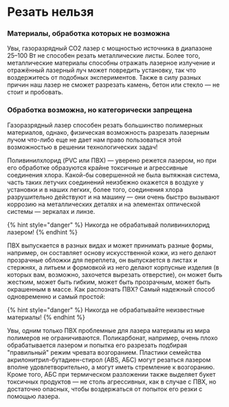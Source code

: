 # Резать нельзя

### Материалы, обработка которых не возможна

Увы, газоразрядный CO2 лазер с мощностью источника в диапазоне 25–100 Вт  не способен резать металлические листы. Более того, металлические материалы способны отражать лазерное излучение и отражённый лазерный луч может повредить установку, так что воздержитесь от подобных экспериментов. Также в силу разных причин наш лазер не сможет разрезать камень, бетон или стекло — не стоит и пробовать.

### Обработка возможна, но категорически запрещена

Газоразрядный лазер способен резать большинство полимерных материалов, однако, физическая возможность разрезать лазерным лучом что-либо еще не дает нам право пользоваться этой возможностью в решении технологических задач!

Поливинилхлорид (PVC или ПВХ) — уверено режется лазером, но при его обработке образуются крайне токсичные и агрессивные соединения хлора.  Какой-бы совершенной не была вытяжная система, часть таких летучих соединений неизбежно окажется в воздухе у установки и в наших легких, более того, соединения хлора разрушительно действуют и на машину — они очень быстро вызывают коррозию на металлических деталях и на элементах оптической системы — зеркалах и линзе.

{% hint style="danger" %}
Никогда не обрабатывай поливинихлорид лазером!
{% endhint %}

ПВХ выпускается в разных видах и может принимать разные формы, например, он составляет основу искусственной кожи, из него делают прозрачные обложки для переплета, он выпускается в листах и стержнях, а литьем и формовкой  из него делают корпусные изделия (в которых вам, возможно, захочется вырезать отверстие), он может быть жестким, может быть гибким, может быть прозрачным, может быть окрашенным в массе.  Как распознать ПВХ? Самый надежный способ одновременно и самый  простой:&#x20;

{% hint style="danger" %}
Никогда не обрабатывайте неизвестные материалы!
{% endhint %}

Увы, одним только ПВХ проблемные для лазера материалы  из мира полимеров не ограничиваются.  Поликарбонат, например, очень плохо обрабатывается лазером и попытка его разрезать подбирая "правильный" режим чревата возгоранием. Пластики семейства акрилонитрил-бутадиен-стирол (ABS, АБС) могут резаться лазером вполне удовлетворительно, а могут иметь стремление к возгоранию. Кроме того, АБС при термическом разложении также выделяет букет токсичных продуктов — не столь агрессивных, как в случае с ПВХ, но достаточно опасных, чтобы воздержаться от попыток его резки с помощью лазера. &#x20;
